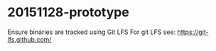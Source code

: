 # 20151128-prototype

Ensure binaries are tracked using Git LFS
For git LFS see: https://git-lfs.github.com/
